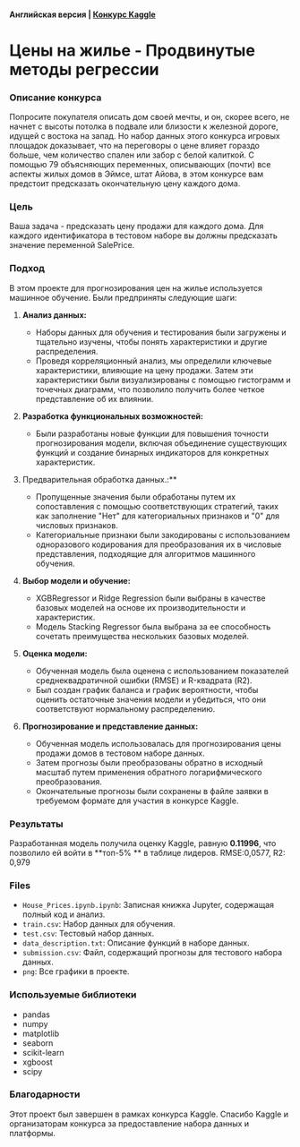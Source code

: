 #### Английская версия | [Конкурс Kaggle](https://www.kaggle.com/competitions/house-prices-advanced-regression-techniques)

# Цены на жилье - Продвинутые методы регрессии

### Описание конкурса

Попросите покупателя описать дом своей мечты, и он, скорее всего, не начнет с высоты потолка в подвале или близости к железной дороге, идущей с востока на запад. Но набор данных этого конкурса игровых площадок доказывает, что на переговоры о цене влияет гораздо больше, чем количество спален или забор с белой калиткой. С помощью 79 объясняющих переменных, описывающих (почти) все аспекты жилых домов в Эймсе, штат Айова, в этом конкурсе вам предстоит предсказать окончательную цену каждого дома.

### Цель
Ваша задача - предсказать цену продажи для каждого дома. Для каждого идентификатора в тестовом наборе вы должны предсказать значение переменной SalePrice.

### Подход

В этом проекте для прогнозирования цен на жилье используется машинное обучение. Были предприняты следующие шаги:

1. **Анализ данных:**
   - Наборы данных для обучения и тестирования были загружены и тщательно изучены, чтобы понять характеристики и другие распределения. 
   - Проведя корреляционный анализ, мы определили ключевые характеристики, влияющие на цену продажи. Затем эти характеристики были визуализированы с помощью гистограмм и точечных диаграмм, что позволило получить более четкое представление об их влиянии.

2. **Разработка функциональных возможностей:**
   - Были разработаны новые функции для повышения точности прогнозирования модели, включая объединение существующих функций и создание бинарных индикаторов для конкретных характеристик.

3. Предварительная обработка данных.:**
   - Пропущенные значения были обработаны путем их сопоставления с помощью соответствующих стратегий, таких как заполнение "Нет" для категориальных признаков и "0" для числовых признаков.
   - Категориальные признаки были закодированы с использованием одноразового кодирования для преобразования их в числовые представления, подходящие для алгоритмов машинного обучения.

4. **Выбор модели и обучение:**
   - XGBRegressor и Ridge Regression были выбраны в качестве базовых моделей на основе их производительности и характеристик.
   - Модель Stacking Regressor была выбрана за ее способность сочетать преимущества нескольких базовых моделей.

5. **Оценка модели:**
   - Обученная модель была оценена с использованием показателей среднеквадратичной ошибки (RMSE) и R-квадрата (R2).
   - Был создан график баланса и график вероятности, чтобы оценить остаточные значения модели и убедиться, что они соответствуют нормальному распределению.

6. **Прогнозирование и представление данных:**
   - Обученная модель использовалась для прогнозирования цены продажи домов в тестовом наборе данных.
   - Затем прогнозы были преобразованы обратно в исходный масштаб путем применения обратного логарифмического преобразования.
   - Окончательные прогнозы были сохранены в файле заявки в требуемом формате для участия в конкурсе Kaggle.

### Результаты

Разработанная модель получила оценку Kaggle, равную **0.11996**, что позволило ей войти в **топ-5% ** в таблице лидеров. RMSE:0,0577, R2: 0,979

### Files

- `House_Prices.ipynb.ipynb`: Записная книжка Jupyter, содержащая полный код и анализ.
- `train.csv`: Набор данных для обучения.
- `test.csv`: Тестовый набор данных.
- `data_description.txt`: Описание функций в наборе данных.
- `submission.csv`: Файл, содержащий прогнозы для тестового набора данных.
- `png`: Все графики в проекте.

### Используемые библиотеки

- pandas
- numpy
- matplotlib
- seaborn
- scikit-learn 
- xgboost
- scipy

### Благодарности

Этот проект был завершен в рамках конкурса Kaggle. Спасибо Kaggle и организаторам конкурса за предоставление набора данных и платформы.
